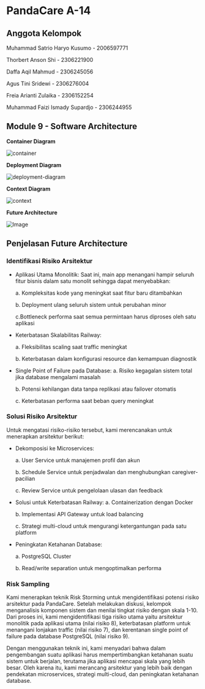 # PandaCare A-14

## Anggota Kelompok
Muhammad Satrio Haryo Kusumo - 2006597771

Thorbert Anson Shi - 2306221900

Daffa Aqil Mahmud - 2306245056

Agus Tini Sridewi - 2306276004

Freia Arianti Zulaika - 2306152254

Muhammad Faizi Ismady Supardjo - 2306244955


## Module 9 - Software Architecture

**Container Diagram**

![container](https://github.com/user-attachments/assets/046b5468-85c6-41dc-a002-511bb7f8430a)

**Deployment Diagram**

![deployment-diagram](https://github.com/user-attachments/assets/c406082c-f6d8-4fc4-9468-605d0db57741)

**Context Diagram**

![context](https://github.com/user-attachments/assets/0da4304c-c497-403c-a6c6-3ed159b7c667)

**Future Architecture**

![Image](https://github.com/user-attachments/assets/c97cbe0c-8c84-4fba-a4c0-078d4919ca8f)

## Penjelasan Future Architecture

### Identifikasi Risiko Arsitektur 
- Aplikasi Utama Monolitik: Saat ini, main app menangani hampir seluruh fitur bisnis dalam satu monolit sehingga dapat menyebabkan:

    a. Kompleksitas kode yang meningkat saat fitur baru ditambahkan
    
    b. Deployment ulang seluruh sistem untuk perubahan minor
    
    c.Bottleneck performa saat semua permintaan harus diproses oleh satu aplikasi

- Keterbatasan Skalabilitas Railway:

    a. Fleksibilitas scaling saat traffic meningkat
    
    b. Keterbatasan dalam konfigurasi resource dan kemampuan diagnostik

- Single Point of Failure pada Database:
    a. Risiko kegagalan sistem total jika database mengalami masalah
    
    b. Potensi kehilangan data tanpa replikasi atau failover otomatis

    c. Keterbatasan performa saat beban query meningkat

### Solusi Risiko Arsitektur

Untuk mengatasi risiko-risiko tersebut, kami merencanakan untuk menerapkan arsitektur berikut:
- Dekomposisi ke Microservices:
   
    a. User Service untuk manajemen profil dan akun

    b. Schedule Service untuk penjadwalan dan menghubungkan caregiver-pacilian

    c. Review Service untuk pengelolaan ulasan dan feedback

- Solusi untuk Keterbatasan Railway:
    a. Containerization dengan Docker

    b. Implementasi API Gateway untuk load balancing

    c. Strategi multi-cloud untuk mengurangi ketergantungan pada satu platform

- Peningkatan Ketahanan Database:

    a. PostgreSQL Cluster

    b. Read/write separation untuk mengoptimalkan performa

### Risk Sampling

Kami menerapkan teknik Risk Storming untuk mengidentifikasi potensi risiko arsitektur pada PandaCare. Setelah melakukan diskusi, kelompok menganalisis komponen sistem dan menilai tingkat risiko dengan skala 1-10. Dari proses ini, kami mengidentifikasi tiga risiko utama yaitu arsitektur monolitik pada aplikasi utama (nilai risiko 8), keterbatasan platform untuk menangani lonjakan traffic (nilai risiko 7), dan kerentanan single point of failure pada database PostgreSQL (nilai risiko 9).

Dengan menggunakan teknik ini, kami menyadari bahwa dalam pengembangan suatu aplikasi harus mempertimbangkan ketahanan suatu sistem untuk berjalan, terutama jika aplikasi mencapai skala yang lebih besar. Oleh karena itu, kami merancang arsitektur yang lebih baik dengan pendekatan microservices, strategi multi-cloud, dan peningkatan ketahanan database.